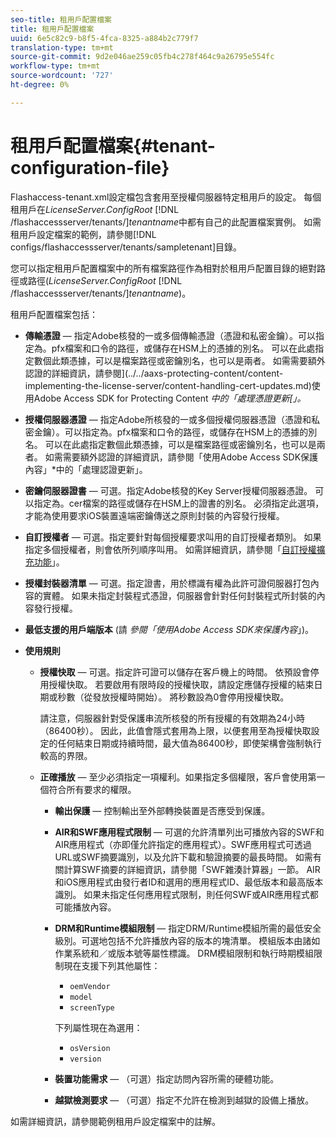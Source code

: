 ```yaml
---
seo-title: 租用戶配置檔案
title: 租用戶配置檔案
uuid: 6e5c82c9-b8f5-4fca-8325-a884b2c779f7
translation-type: tm+mt
source-git-commit: 9d2e046ae259c05fb4c278f464c9a26795e554fc
workflow-type: tm+mt
source-wordcount: '727'
ht-degree: 0%

---
```



# 租用戶配置檔案{#tenant-configuration-file}

Flashaccess-tenant.xml設定檔包含套用至授權伺服器特定租用戶的設定。 每個租用戶在&#x200B;*LicenseServer.ConfigRoot* [!DNL /flashaccessserver/tenants/]*tenantname*&#x200B;中都有自己的此配置檔案實例。 如需租用戶設定檔案的範例，請參閱[!DNL configs/flashaccessserver/tenants/sampletenant]目錄。

您可以指定租用戶配置檔案中的所有檔案路徑作為相對於租用戶配置目錄的絕對路徑或路徑(*LicenseServer.ConfigRoot* [!DNL /flashaccessserver/tenants/]*tenantname*)。

租用戶配置檔案包括：

* **傳輸憑證** — 指定Adobe核發的一或多個傳輸憑證（憑證和私密金鑰）。可以指定為。pfx檔案和口令的路徑，或儲存在HSM上的憑據的別名。 可以在此處指定數個此類憑據，可以是檔案路徑或密鑰別名，也可以是兩者。 如需需要額外認證的詳細資訊，請參閱](../../aaxs-protecting-content/content-implementing-the-license-server/content-handling-cert-updates.md)使用Adobe Access SDK for Protecting Content *中的「處理憑證更新[」。*
* **授權伺服器憑證** — 指定Adobe所核發的一或多個授權伺服器憑證（憑證和私密金鑰）。可以指定為。pfx檔案和口令的路徑，或儲存在HSM上的憑據的別名。 可以在此處指定數個此類憑據，可以是檔案路徑或密鑰別名，也可以是兩者。 如需需要額外認證的詳細資訊，請參閱「使用Adobe Access SDK保護內容」*中的「處理認證更新」。
* **密鑰伺服器證書** — 可選。指定Adobe核發的Key Server授權伺服器憑證。 可以指定為。cer檔案的路徑或儲存在HSM上的證書的別名。 必須指定此選項，才能為使用要求iOS裝置遠端密鑰傳送之原則封裝的內容發行授權。
* **自訂授權者** — 可選。指定要針對每個授權要求叫用的自訂授權者類別。 如果指定多個授權者，則會依所列順序叫用。 如需詳細資訊，請參閱「[自訂授權擴充功能](../../aaxs-protected-streaming/custom-authorization-extensions.md)」。
* **授權封裝器清單** — 可選。指定證書，用於標識有權為此許可證伺服器打包內容的實體。 如果未指定封裝程式憑證，伺服器會針對任何封裝程式所封裝的內容發行授權。
* **最低支援的用戶端版本** (請 *參閱「使用Adobe Access SDK來保護內容*」)。
* **使用規則**

   * **授權快取** — 可選。指定許可證可以儲存在客戶機上的時間。 依預設會停用授權快取。 若要啟用有限時段的授權快取，請設定應儲存授權的結束日期或秒數（從發放授權時開始）。 將秒數設為0會停用授權快取。

      請注意，伺服器針對受保護串流所核發的所有授權的有效期為24小時（86400秒）。 因此，此值會隱式套用為上限，以便套用至為授權快取設定的任何結束日期或持續時間，最大值為86400秒，即使架構會強制執行較高的界限。

   * **正確播放** — 至少必須指定一項權利。如果指定多個權限，客戶會使用第一個符合所有要求的權限。

      * **輸出保護** — 控制輸出至外部轉換裝置是否應受到保護。
      * **AIR和SWF應用程式限制** — 可選的允許清單列出可播放內容的SWF和AIR應用程式（亦即僅允許指定的應用程式）。SWF應用程式可透過URL或SWF摘要識別，以及允許下載和驗證摘要的最長時間。 如需有關計算SWF摘要的詳細資訊，請參閱「SWF雜湊計算器」一節。 AIR和iOS應用程式由發行者ID和選用的應用程式ID、最低版本和最高版本識別。 如果未指定任何應用程式限制，則任何SWF或AIR應用程式都可能播放內容。
      * **DRM和Runtime模組限制** — 指定DRM/Runtime模組所需的最低安全級別。可選地包括不允許播放內容的版本的塊清單。 模組版本由諸如作業系統和／或版本號等屬性標識。 DRM模組限制和執行時期模組限制現在支援下列其他屬性：

         * `oemVendor`
         * `model`
         * `screenType`

         下列屬性現在為選用：

         * `osVersion`
         * `version`
      * **裝置功能需求** — （可選）指定訪問內容所需的硬體功能。
      * **越獄檢測要求** — （可選）指定不允許在檢測到越獄的設備上播放。



如需詳細資訊，請參閱範例租用戶設定檔案中的註解。
